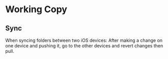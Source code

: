 # Working Copy

## Sync

When syncing folders between two iOS devices: After making a change on one device and pushing it, go to the other devices and revert changes then pull.

